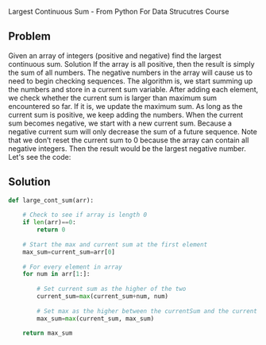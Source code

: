 Largest Continuous Sum - From Python For Data Strucutres Course
## Problem
Given an array of integers (positive and negative) find the largest continuous sum.
Solution
If the array is all positive, then the result is simply the sum of all numbers. The negative numbers in the array will cause us to need to begin checking sequences.
The algorithm is, we start summing up the numbers and store in a current sum variable. After adding each element, we check whether the current sum is larger than maximum sum encountered so far. If it is, we update the maximum sum. As long as the current sum is positive, we keep adding the numbers. When the current sum becomes negative, we start with a new current sum. Because a negative current sum will only decrease the sum of a future sequence. Note that we don’t reset the current sum to 0 because the array can contain all negative integers. Then the result would be the largest negative number.
Let's see the code:

## Solution

```python
def large_cont_sum(arr): 
    
    # Check to see if array is length 0
    if len(arr)==0: 
        return 0
    
    # Start the max and current sum at the first element
    max_sum=current_sum=arr[0] 
    
    # For every element in array
    for num in arr[1:]: 
        
        # Set current sum as the higher of the two
        current_sum=max(current_sum+num, num)
        
        # Set max as the higher between the currentSum and the current max
        max_sum=max(current_sum, max_sum) 
        
    return max_sum 
```
